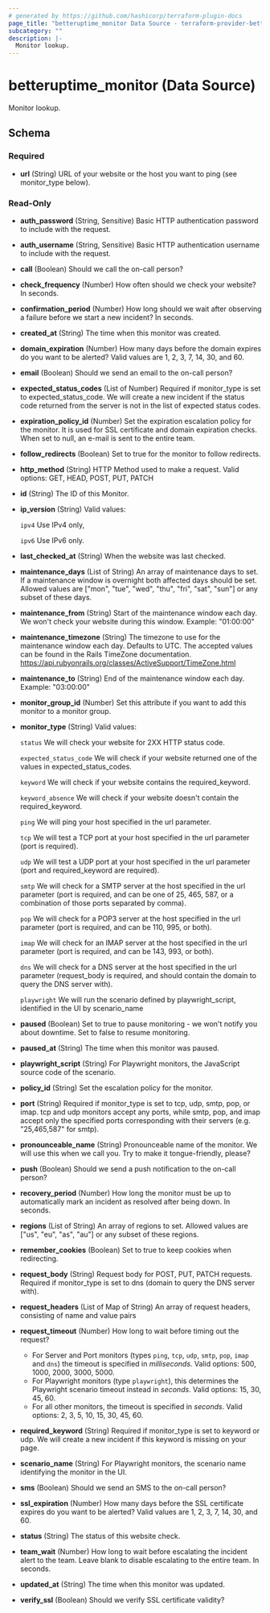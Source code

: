 ```yaml
---
# generated by https://github.com/hashicorp/terraform-plugin-docs
page_title: "betteruptime_monitor Data Source - terraform-provider-better-uptime"
subcategory: ""
description: |-
  Monitor lookup.
---
```


# betteruptime_monitor (Data Source)

Monitor lookup.



<!-- schema generated by tfplugindocs -->
## Schema

### Required

- **url** (String) URL of your website or the host you want to ping (see monitor_type below).

### Read-Only

- **auth_password** (String, Sensitive) Basic HTTP authentication password to include with the request.
- **auth_username** (String, Sensitive) Basic HTTP authentication username to include with the request.
- **call** (Boolean) Should we call the on-call person?
- **check_frequency** (Number) How often should we check your website? In seconds.
- **confirmation_period** (Number) How long should we wait after observing a failure before we start a new incident? In seconds.
- **created_at** (String) The time when this monitor was created.
- **domain_expiration** (Number) How many days before the domain expires do you want to be alerted? Valid values are 1, 2, 3, 7, 14, 30, and 60.
- **email** (Boolean) Should we send an email to the on-call person?
- **expected_status_codes** (List of Number) Required if monitor_type is set to expected_status_code. We will create a new incident if the status code returned from the server is not in the list of expected status codes.
- **expiration_policy_id** (Number) Set the expiration escalation policy for the monitor. It is used for SSL certificate and domain expiration checks. When set to null, an e-mail is sent to the entire team.
- **follow_redirects** (Boolean) Set to true for the monitor to follow redirects.
- **http_method** (String) HTTP Method used to make a request. Valid options: GET, HEAD, POST, PUT, PATCH
- **id** (String) The ID of this Monitor.
- **ip_version** (String) Valid values:

    `ipv4` Use IPv4 only,

    `ipv6` Use IPv6 only.
- **last_checked_at** (String) When the website was last checked.
- **maintenance_days** (List of String) An array of maintenance days to set. If a maintenance window is overnight both affected days should be set. Allowed values are ["mon", "tue", "wed", "thu", "fri", "sat", "sun"] or any subset of these days.
- **maintenance_from** (String) Start of the maintenance window each day. We won't check your website during this window. Example: "01:00:00"
- **maintenance_timezone** (String) The timezone to use for the maintenance window each day. Defaults to UTC. The accepted values can be found in the Rails TimeZone documentation. https://api.rubyonrails.org/classes/ActiveSupport/TimeZone.html
- **maintenance_to** (String) End of the maintenance window each day. Example: "03:00:00"
- **monitor_group_id** (Number) Set this attribute if you want to add this monitor to a monitor group.
- **monitor_type** (String) Valid values:

    `status` We will check your website for 2XX HTTP status code.

	`expected_status_code` We will check if your website returned one of the values in expected_status_codes.

    `keyword` We will check if your website contains the required_keyword.

    `keyword_absence` We will check if your website doesn't contain the required_keyword.

    `ping` We will ping your host specified in the url parameter.

    `tcp` We will test a TCP port at your host specified in the url parameter
(port is required).

    `udp` We will test a UDP port at your host specified in the url parameter
(port and required_keyword are required).

    `smtp` We will check for a SMTP server at the host specified in the url parameter
(port is required, and can be one of 25, 465, 587, or a combination of those ports separated by comma).

    `pop` We will check for a POP3 server at the host specified in the url parameter
(port is required, and can be 110, 995, or both).

    `imap` We will check for an IMAP server at the host specified in the url parameter
(port is required, and can be 143, 993, or both).

    `dns` We will check for a DNS server at the host specified in the url parameter
(request_body is required, and should contain the domain to query the DNS server with).

    `playwright` We will run the scenario defined by playwright_script, identified in the UI by scenario_name
- **paused** (Boolean) Set to true to pause monitoring - we won't notify you about downtime. Set to false to resume monitoring.
- **paused_at** (String) The time when this monitor was paused.
- **playwright_script** (String) For Playwright monitors, the JavaScript source code of the scenario.
- **policy_id** (String) Set the escalation policy for the monitor.
- **port** (String) Required if monitor_type is set to tcp, udp, smtp, pop, or imap. tcp and udp monitors accept any ports, while smtp, pop, and imap accept only the specified ports corresponding with their servers (e.g. "25,465,587" for smtp).
- **pronounceable_name** (String) Pronounceable name of the monitor. We will use this when we call you. Try to make it tongue-friendly, please?
- **push** (Boolean) Should we send a push notification to the on-call person?
- **recovery_period** (Number) How long the monitor must be up to automatically mark an incident as resolved after being down. In seconds.
- **regions** (List of String) An array of regions to set. Allowed values are ["us", "eu", "as", "au"] or any subset of these regions.
- **remember_cookies** (Boolean) Set to true to keep cookies when redirecting.
- **request_body** (String) Request body for POST, PUT, PATCH requests. Required if monitor_type is set to dns (domain to query the DNS server with).
- **request_headers** (List of Map of String) An array of request headers, consisting of name and value pairs
- **request_timeout** (Number) How long to wait before timing out the request?
  - For Server and Port monitors (types `ping`, `tcp`, `udp`, `smtp`, `pop`, `imap` and `dns`) the timeout is specified in *milliseconds*. Valid options: 500, 1000, 2000, 3000, 5000.
  - For Playwright monitors (type `playwright`), this determines the Playwright scenario timeout instead in *seconds*. Valid options: 15, 30, 45, 60.
  - For all other monitors, the timeout is specified in *seconds*. Valid options: 2, 3, 5, 10, 15, 30, 45, 60.
- **required_keyword** (String) Required if monitor_type is set to keyword  or udp. We will create a new incident if this keyword is missing on your page.
- **scenario_name** (String) For Playwright monitors, the scenario name identifying the monitor in the UI.
- **sms** (Boolean) Should we send an SMS to the on-call person?
- **ssl_expiration** (Number) How many days before the SSL certificate expires do you want to be alerted? Valid values are 1, 2, 3, 7, 14, 30, and 60.
- **status** (String) The status of this website check.
- **team_wait** (Number) How long to wait before escalating the incident alert to the team. Leave blank to disable escalating to the entire team. In seconds.
- **updated_at** (String) The time when this monitor was updated.
- **verify_ssl** (Boolean) Should we verify SSL certificate validity?


